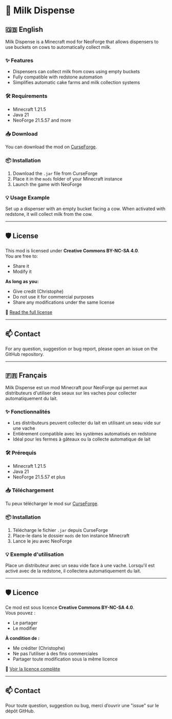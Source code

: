 # 🥛 Milk Dispense

## 🇬🇧 English

Milk Dispense is a Minecraft mod for NeoForge that allows dispensers to use buckets on cows to automatically collect milk.

### ✨ Features

- Dispensers can collect milk from cows using empty buckets
- Fully compatible with redstone automation
- Simplifies automatic cake farms and milk collection systems

### 🛠 Requirements

- Minecraft 1.21.5
- Java 21
- NeoForge 21.5.57 and more

### 📥 Download

You can download the mod on [CurseForge](https://legacy.curseforge.com/minecraft/mc-mods/milkdispense).

### 📦 Installation

1. Download the `.jar` file from CurseForge
2. Place it in the `mods` folder of your Minecraft instance
3. Launch the game with NeoForge

### 💡 Usage Example

Set up a dispenser with an empty bucket facing a cow. When activated with redstone, it will collect milk from the cow.

---

## 🛡️ License

This mod is licensed under **Creative Commons BY-NC-SA 4.0**.  
You are free to:
- Share it
- Modify it

**As long as you:**
- Give credit (Christophe)
- Do not use it for commercial purposes
- Share any modifications under the same license

🔗 [Read the full license](https://creativecommons.org/licenses/by-nc-sa/4.0/)

---

## 📫 Contact

For any question, suggestion or bug report, please open an issue on the GitHub repository.

---

## 🇫🇷 Français

Milk Dispense est un mod Minecraft pour NeoForge qui permet aux distributeurs d'utiliser des seaux sur les vaches pour collecter automatiquement du lait.

### ✨ Fonctionnalités

- Les distributeurs peuvent collecter du lait en utilisant un seau vide sur une vache
- Entièrement compatible avec les systèmes automatisés en redstone
- Idéal pour les fermes à gâteaux ou la collecte automatique de lait

### 🛠 Prérequis

- Minecraft 1.21.5
- Java 21
- NeoForge 21.5.57 et plus

### 📥 Téléchargement

Tu peux télécharger le mod sur [CurseForge](https://legacy.curseforge.com/minecraft/mc-mods/milkdispense).

### 📦 Installation

1. Télécharge le fichier `.jar` depuis CurseForge
2. Place-le dans le dossier `mods` de ton instance Minecraft
3. Lance le jeu avec NeoForge

### 💡 Exemple d'utilisation

Place un distributeur avec un seau vide face à une vache. Lorsqu'il est activé avec de la redstone, il collectera automatiquement du lait.

---

## 🛡️ Licence

Ce mod est sous licence **Creative Commons BY-NC-SA 4.0**.  
Vous pouvez :
- Le partager
- Le modifier

**À condition de :**
- Me créditer (Christophe)
- Ne pas l’utiliser à des fins commerciales
- Partager toute modification sous la même licence

🔗 [Voir la licence complète](https://creativecommons.org/licenses/by-nc-sa/4.0/deed.fr)

---

## 📫 Contact

Pour toute question, suggestion ou bug, merci d’ouvrir une "issue" sur le dépôt GitHub.